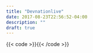 ```yaml
---
title: "Devnationlive"
date: 2017-08-23T22:56:52-04:00
description: ""
draft: true
---
```


{{< code >}}<devnation-live-app src="../../json/devnationlive.json"></devnation-live-app>{{< /code >}}
